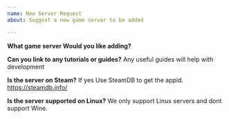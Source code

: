 ```yaml
---
name: New Server Request
about: Suggest a new game server to be added

---
```


**What game server Would you like adding?**

**Can you link to any tutorials or guides?**
Any useful guides will help with development

**Is the server on Steam?**
If yes Use SteamDB to get the appid. https://steamdb.info/

**Is the server supported on Linux?**
We only support Linux servers and dont support Wine.
